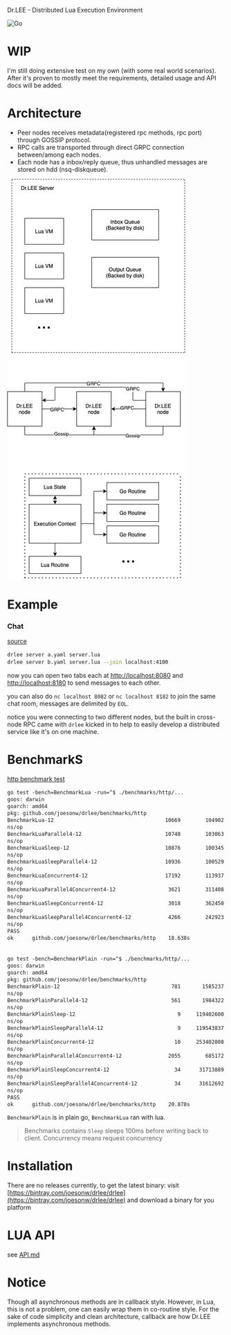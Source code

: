 Dr.LEE - Distributed Lua Execution Environment

![Go](https://github.com/joesonw/drlee/workflows/Go/badge.svg)

# WIP
I'm still doing extensive test on my own (with some real world scenarios). After it's proven to mostly meet the requirements, detailed usage and API docs will be added.

# Architecture

 * Peer nodes receives metadata(registered rpc methods, rpc port) through GOSSIP protocol.
 * RPC calls are transported through direct GRPC connection between/among each nodes.
 * Each node has a inbox/reply queue, thus unhandled messages are stored on hdd (nsq-diskqueue).
 
 ![architecture](./architecture.png)
 
# Example

### Chat
[source](https://github.com/joesonw/drlee/tree/master/example/chat)
```bash
drlee server a.yaml server.lua
drlee server b.yaml server.lua --join localhost:4100
```
now you can open two tabs each at [http://localhost:8080](http://localhost:8080) and [http://localhost:8180](http://localhost:8180) to send messages to each other.

you can also do `nc localhost 8082` or `nc localhost 8182` to join the same chat room, messages are delimited by `EOL`.

notice you were connecting to two different nodes, but the built in cross-node RPC came with `drlee` kicked in to help to easily develop a distributed service like it's on one machine. 

# BenchmarkS
[http benchmark test](https://github.com/joesonw/drlee/tree/master/benchmarks/http)
```
go test -bench=BenchmarkLua -run=^$ ./benchmarks/http/...
goos: darwin
goarch: amd64
pkg: github.com/joesonw/drlee/benchmarks/http
BenchmarkLua-12                             	   10669	    104902 ns/op
BenchmarkLuaParallel4-12                    	   10748	    103063 ns/op
BenchmarkLuaSleep-12                        	   10876	    100345 ns/op
BenchmarkLuaSleepParallel4-12               	   10936	    100529 ns/op
BenchmarkLuaConcurrent4-12                  	   17192	    113937 ns/op
BenchmarkLuaParallel4Concurrent4-12         	    3621	    311408 ns/op
BenchmarkLuaSleepConcurrent4-12             	    3018	    362450 ns/op
BenchmarkLuaSleepParallel4Concurrent4-12    	    4266	    242923 ns/op
PASS
ok  	github.com/joesonw/drlee/benchmarks/http	18.638s


go test -bench=BenchmarkPlain -run=^$ ./benchmarks/http/...
goos: darwin
goarch: amd64
pkg: github.com/joesonw/drlee/benchmarks/http
BenchmarkPlain-12                             	     781	   1585237 ns/op
BenchmarkPlainParallel4-12                    	     561	   1984322 ns/op
BenchmarkPlainSleep-12                        	       9	 119402600 ns/op
BenchmarkPlainSleepParallel4-12               	       9	 119543837 ns/op
BenchmarkPlainConcurrent4-12                  	      10	 253402008 ns/op
BenchmarkPlainParallel4Concurrent4-12         	    2055	    685172 ns/op
BenchmarkPlainSleepConcurrent4-12             	      34	  31713889 ns/op
BenchmarkPlainSleepParallel4Concurrent4-12    	      34	  31612692 ns/op
PASS
ok  	github.com/joesonw/drlee/benchmarks/http	20.878s
```

`BenchmarkPlain` is in plain go, `BenchmarkLua` ran with lua.

> Benchmarks contains `Sleep` sleeps 100ms before writing back to client.
> Concurrency means request concurrency 


# Installation
There are no releases currently, to get the latest binary: visit [https://bintray.com/joesonw/drlee/drlee](https://bintray.com/joesonw/drlee/drlee) and download a binary for you platform

# LUA API
see [API.md](https://github.com/joesonw/drlee/tree/master/API.md)

# Notice
Though all asynchronous methods are in callback style.
However, in Lua, this is not a problem, one can easily wrap them in co-routine style.
For the sake of code simplicity and clean architecture, callback are how Dr.LEE implements asynchronous methods.
